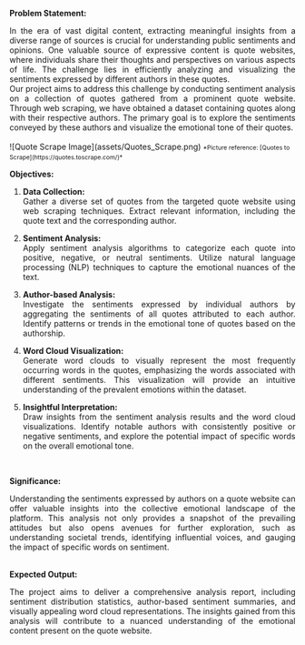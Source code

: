 **Problem Statement:**
<div style="text-align: justify;">
In the era of vast digital content, extracting meaningful insights from a diverse range of sources is crucial for understanding public sentiments and opinions. One valuable source of expressive content is quote websites, where individuals share their thoughts and perspectives on various aspects of life. The challenge lies in efficiently analyzing and visualizing the sentiments expressed by different authors in these quotes.
</div>
<div style="text-align: justify;">
Our project aims to address this challenge by conducting sentiment analysis on a collection of quotes gathered from a prominent quote website. Through web scraping, we have obtained a dataset containing quotes along with their respective authors. The primary goal is to explore the sentiments conveyed by these authors and visualize the emotional tone of their quotes.
</div>
<br>
![Quote Scrape Image](assets/Quotes_Scrape.png) <span style="font-size: 8pt;">*Picture reference: [Quotes to Scrape](https://quotes.toscrape.com/)* </span>

  
**Objectives:**

  
1. **Data Collection:** <div style="text-align: justify;"> Gather a diverse set of quotes from the targeted quote website using web scraping techniques. Extract relevant information, including the quote text and the corresponding author.
  </div>
  
2. **Sentiment Analysis:** <div style="text-align: justify;"> Apply sentiment analysis algorithms to categorize each quote into positive, negative, or neutral sentiments. Utilize natural language processing (NLP) techniques to capture the emotional nuances of the text.
  </div>
  
3. **Author-based Analysis:** <div style="text-align: justify;"> Investigate the sentiments expressed by individual authors by aggregating the sentiments of all quotes attributed to each author. Identify patterns or trends in the emotional tone of quotes based on the authorship.
  </div>
  
4. **Word Cloud Visualization:** <div style="text-align: justify;"> Generate word clouds to visually represent the most frequently occurring words in the quotes, emphasizing the words associated with different sentiments. This visualization will provide an intuitive understanding of the prevalent emotions within the dataset.
  </div>

5. **Insightful Interpretation:** <div style="text-align: justify;"> Draw insights from the sentiment analysis results and the word cloud visualizations. Identify notable authors with consistently positive or negative sentiments, and explore the potential impact of specific words on the overall emotional tone.
</div>
<br>

**Significance:**
<div style="text-align: justify;">
Understanding the sentiments expressed by authors on a quote website can offer valuable insights into the collective emotional landscape of the platform. This analysis not only provides a snapshot of the prevailing attitudes but also opens avenues for further exploration, such as understanding societal trends, identifying influential voices, and gauging the impact of specific words on sentiment.
</div>
<br>

**Expected Output:**
<div style="text-align: justify;">
The project aims to deliver a comprehensive analysis report, including sentiment distribution statistics, author-based sentiment summaries, and visually appealing word cloud representations. The insights gained from this analysis will contribute to a nuanced understanding of the emotional content present on the quote website.
</div>
